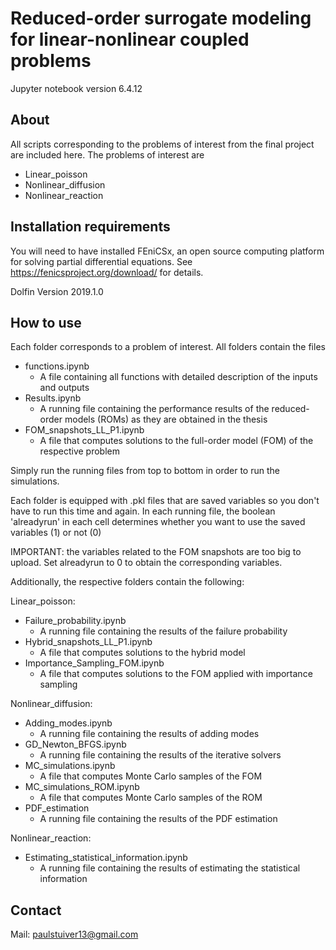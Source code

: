 # Reduced-order surrogate modeling for linear-nonlinear coupled problems

Jupyter notebook version 6.4.12

## About
All scripts corresponding to the problems of interest from the final project are included here. The problems of interest are

* Linear_poisson
* Nonlinear_diffusion
* Nonlinear_reaction

## Installation requirements
You will need to have installed FEniCSx, an open source computing platform for solving partial differential equations. See https://fenicsproject.org/download/ for details.

Dolfin Version 2019.1.0

## How to use

Each folder corresponds to a problem of interest. All folders contain the files
  * functions.ipynb
    * A file containing all functions with detailed description of the inputs and outputs
  * Results.ipynb
    * A running file containing the performance results of the reduced-order models (ROMs) as they are obtained in the thesis
  * FOM_snapshots_LL_P1.ipynb
    * A file that computes solutions to the full-order model (FOM) of the respective problem

Simply run the running files from top to bottom in order to run the simulations.

Each folder is equipped with .pkl files that are saved variables so you don't have to run this time and again. 
In each running file, the boolean 'alreadyrun' in each cell determines whether you want to use the saved variables (1) or not (0)

IMPORTANT: the variables related to the FOM snapshots are too big to upload. Set alreadyrun to 0 to obtain the corresponding variables.

Additionally, the respective folders contain the following:

Linear_poisson:
  * Failure_probability.ipynb
    * A running file containing the results of the failure probability
  * Hybrid_snapshots_LL_P1.ipynb
    * A file that computes solutions to the hybrid model
  * Importance_Sampling_FOM.ipynb
    * A file that computes solutions to the FOM applied with importance sampling

Nonlinear_diffusion:
  * Adding_modes.ipynb
    * A running file containing the results of adding modes
  * GD_Newton_BFGS.ipynb
    * A running file containing the results of the iterative solvers
  * MC_simulations.ipynb
    * A file that computes Monte Carlo samples of the FOM
  * MC_simulations_ROM.ipynb
    * A file that computes Monte Carlo samples of the ROM
  * PDF_estimation
    * A running file containing the results of the PDF estimation

Nonlinear_reaction:
  * Estimating_statistical_information.ipynb
    * A running file containing the results of estimating the statistical information

## Contact

Mail: paulstuiver13@gmail.com
